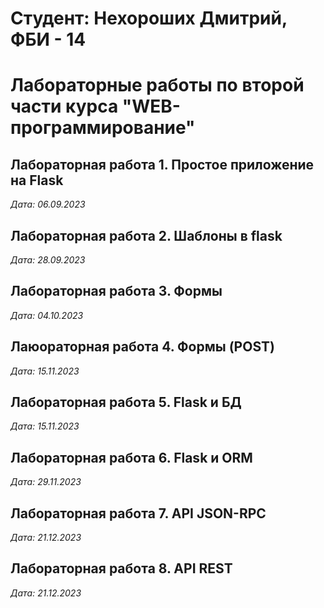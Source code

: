 # Студент: Нехороших Дмитрий, ФБИ - 14

# Лабораторные работы по второй части курса "WEB-программирование"

## Лабораторная работа 1. Простое приложение на Flask

*Дата: 06.09.2023*

## Лабораторная работа 2. Шаблоны в flask

*Дата: 28.09.2023*

## Лабораторная работа 3. Формы

*Дата: 04.10.2023*

## Лаюораторная работа 4. Формы (POST)

*Дата: 15.11.2023*

## Лабораторная работа 5. Flask и БД

*Дата: 15.11.2023*

## Лабораторная работа 6. Flask и ORM

*Дата: 29.11.2023*


## Лабораторная работа 7. API JSON-RPC

*Дата: 21.12.2023*


## Лабораторная работа 8. API REST

*Дата: 21.12.2023*
